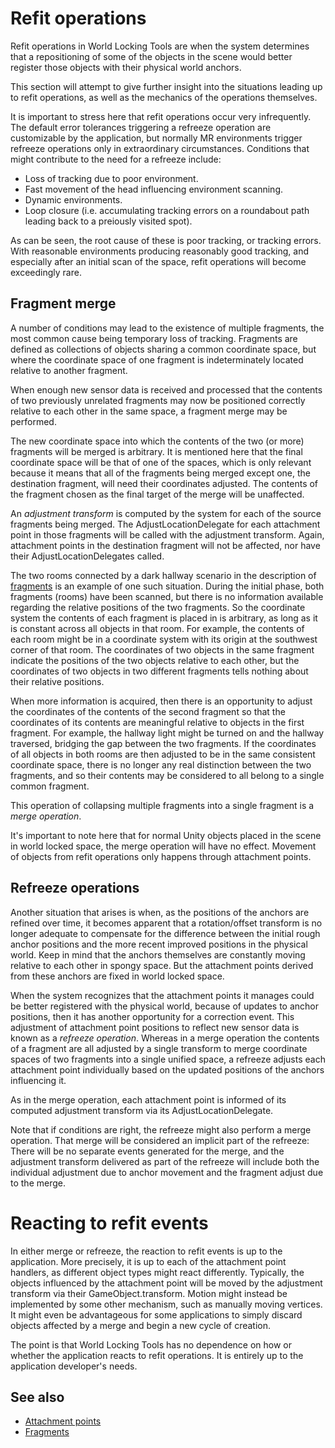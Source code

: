 # Refit operations

Refit operations in World Locking Tools are when the system determines that a repositioning of some of the objects in the scene would better register those objects with their physical world anchors.

This section will attempt to give further insight into the situations leading up to refit operations, as well as the mechanics of the operations themselves.

It is important to stress here that refit operations occur very infrequently. The default error tolerances triggering a refreeze operation are customizable by the application, but normally MR environments trigger refreeze operations only in extraordinary circumstances. Conditions that might contribute to the need for a refreeze include:

* Loss of tracking due to poor environment.
* Fast movement of the head influencing environment scanning.
* Dynamic environments.
* Loop closure (i.e. accumulating tracking errors on a roundabout path leading back to a preiously visited spot).

As can be seen, the root cause of these is poor tracking, or tracking errors. With reasonable environments producing reasonably good tracking, and especially after an initial scan of the space, refit operations will become exceedingly rare. 

## Fragment merge

A number of conditions may lead to the existence of multiple fragments, the most common cause being temporary loss of tracking. Fragments are defined as collections of objects sharing a common coordinate space, but where the coordinate space of one fragment is indeterminately located relative to another fragment.

When enough new sensor data is received and processed that the contents of two previously unrelated fragments may now be positioned correctly relative to each other in the same space, a fragment merge may be performed.

The new coordinate space into which the contents of the two (or more) fragments will be merged is arbitrary. It is mentioned here that the final coordinate space will be that of one of the spaces, which is only relevant because it means that all of the fragments being merged except one, the destination fragment, will need their coordinates adjusted. The contents of the fragment chosen as the final target of the merge will be unaffected.

An *adjustment transform* is computed by the system for each of the source fragments being merged. The AdjustLocationDelegate for each attachment point in those fragments will be called with the adjustment transform. Again, attachment points in the destination fragment will not be affected, nor have their AdjustLocationDelegates called.

The two rooms connected by a dark hallway scenario in the description of [fragments](Fragments.md) is an example of one such situation. During the initial phase, both fragments (rooms) have been scanned, but there is no information available regarding the relative positions of the two fragments. So the coordinate system the contents of each fragment is placed in is arbitrary, as long as it is constant across all objects in that room. For example, the contents of each room might be in a coordinate system with its origin at the southwest corner of that room. The coordinates of two objects in the same fragment indicate the positions of the two objects relative to each other, but the coordinates of two objects in two different fragments tells nothing about their relative positions.

When more information is acquired, then there is an opportunity to adjust the coordinates of the contents of the second fragment so that the coordinates of its contents are meaningful relative to objects in the first fragment. For example, the hallway light might be turned on and the hallway traversed, bridging the gap between the two fragments. If the coordinates of all objects in both rooms are then adjusted to be in the same consistent coordinate space, there is no longer any real distinction between the two fragments, and so their contents may be considered to all belong to a single common fragment.

This operation of collapsing multiple fragments into a single fragment is a *merge operation*. 

It's important to note here that for normal Unity objects placed in the scene in world locked space, the merge operation will have no effect. Movement of objects from refit operations only happens through attachment points. 

## Refreeze operations

Another situation that arises is when, as the positions of the anchors are refined over time, it becomes apparent that a rotation/offset transform is no longer adequate to compensate for the difference between the initial rough anchor positions and the more recent improved positions in the physical world. Keep in mind that the anchors themselves are constantly moving relative to each other in spongy space. But the attachment points derived from these anchors are fixed in world locked space.

When the system recognizes that the attachment points it manages could be better registered with the physical world, because of updates to anchor positions, then it has another opportunity for a correction event. This adjustment of attachment point positions to reflect new sensor data is known as a *refreeze operation*. Whereas in a merge operation the contents of a fragment are all adjusted by a single transform to merge coordinate spaces of two fragments into a single unified space, a refreeze adjusts each attachment point individually based on the updated positions of the anchors influencing it.

As in the merge operation, each attachment point is informed of its computed adjustment transform via its AdjustLocationDelegate.  

Note that if conditions are right, the refreeze might also perform a merge operation. That merge will be considered an implicit part of the refreeze: There will be no separate events generated for the merge, and the adjustment transform delivered as part of the refreeze will include both the individual adjustment due to anchor movement and the fragment adjust due to the merge. 

# Reacting to refit events

In either merge or refreeze, the reaction to refit events is up to the application. More precisely, it is up to each of the attachment point handlers, as different object  types might react differently. Typically, the objects influenced by the attachment point will be moved by the adjustment transform via their GameObject.transform. Motion might instead be implemented by some other mechanism, such as manually moving vertices. It might even be advantageous for some applications to simply discard objects affected by a merge and begin a new cycle of creation. 

The point is that World Locking Tools has no dependence on how or whether the application reacts to refit operations. It is entirely up to the application developer's needs.

## See also

* [Attachment points](AttachmentPoints.md)
* [Fragments](Fragments.md)
